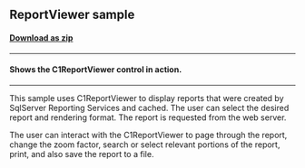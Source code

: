 ## ReportViewer sample
#### [Download as zip](https://downgit.github.io/#/home?url=https://github.com/GrapeCity/ComponentOne-WPF-Samples/tree/master/NET_4.5.2/C1.WPF.ReportViewer/CS/ReportViewer)
____
#### Shows the C1ReportViewer control in action.
____
This sample uses C1ReportViewer to display reports that were created by SqlServer
Reporting Services and cached. The user can select the desired report and rendering 
format. The report is requested from the web server.

The user can interact with the C1ReportViewer to page through the report, change
the zoom factor, search or select relevant portions of the report, print, and
also save the report to a file.
